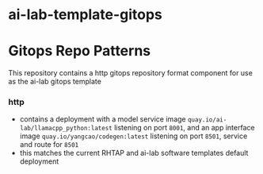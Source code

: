 # ai-lab-template-gitops

# Gitops Repo Patterns

This repository contains a http gitops repository format component for use as the ai-lab gitops template

### http 
- contains a deployment with a model service image `quay.io/ai-lab/llamacpp_python:latest` listening on port `8001`, and an app interface image `quay.io/yangcao/codegen:latest` listening on port `8501`, service and route for `8501`
- this matches the current RHTAP and ai-lab software templates default deployment
